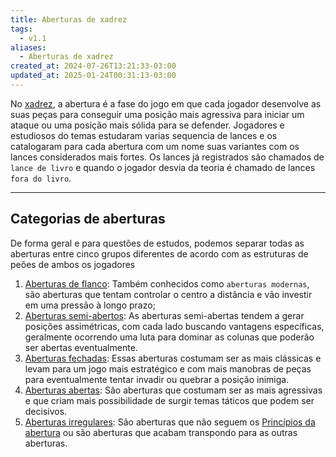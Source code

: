 ```yaml
---
title: Aberturas de xadrez
tags:
  - v1.1
aliases:
  - Aberturas de xadrez
created_at: 2024-07-26T13:21:33-03:00
updated_at: 2025-01-24T00:31:13-03:00
---
```


No [xadrez](content/atomos/2024/08/06/Xadrez.md), a abertura é a fase do jogo em que cada jogador desenvolve as suas peças para conseguir uma posição mais agressiva para iniciar um ataque ou uma posição mais sólida para se defender. Jogadores e estudiosos do temas estudaram varias sequencia de lances e os catalogaram para cada abertura com um nome suas variantes com os lances considerados mais fortes. Os lances já registrados são chamados de `lance de livro` e quando o jogador desvia da teoria é chamado de lances `fora do livro`.

---
## Categorias de aberturas

De forma geral e para questões de estudos, podemos separar todas as aberturas entre cinco grupos diferentes de acordo com as estruturas de peões de ambos os jogadores

1. [Aberturas de flanco](content/atomos/2024/07/26/Xadrez_Aberturas_de_flanco.md): Também conhecidos como `aberturas modernas`, são aberturas que tentam controlar o centro a distância e vão investir em uma pressão à longo prazo; 
2. [Aberturas semi-abertos](content/atomos/2024/10/13/Xadrez_Aberturas_semi_abertos.md): As aberturas semi-abertas tendem a gerar posições assimétricas, com cada lado buscando vantagens específicas, geralmente ocorrendo uma luta para dominar as colunas que poderão ser abertas eventualmente.
3. [Aberturas fechadas](content/atomos/2024/07/07/Aberturas_fechadas.md): Essas aberturas costumam ser as mais clássicas e levam para um jogo mais estratégico e com mais manobras de peças para eventualmente tentar invadir ou quebrar a posição inimiga.
4. [Aberturas abertas](content/atomos/2024/07/07/Xadrez_Aberturas_abertas.md): São aberturas que costumam ser as mais agressivas e que criam mais possibilidade de surgir temas táticos que podem ser decisivos.
5. [Aberturas irregulares](content/atomos/2024/07/26/Xadrez_Aberturas_irregulares.md): São aberturas que não seguem os [Princípios da abertura](content/atomos/2024/10/13/Principios_da_abertura.md) ou são aberturas que acabam transpondo para as outras aberturas.